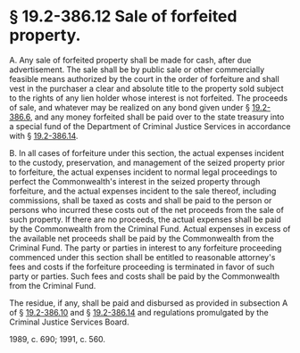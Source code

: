 # § 19.2-386.12 Sale of forfeited property.

<p>A. Any sale of forfeited property shall be made for cash, after due advertisement. The sale shall be by public sale or other commercially feasible means authorized by the court in the order of forfeiture and shall vest in the purchaser a clear and absolute title to the property sold subject to the rights of any lien holder whose interest is not forfeited. The proceeds of sale, and whatever may be realized on any bond given under § <a href='http://law.lis.virginia.gov/vacode/19.2-386.6/'>19.2-386.6</a>, and any money forfeited shall be paid over to the state treasury into a special fund of the Department of Criminal Justice Services in accordance with § <a href='http://law.lis.virginia.gov/vacode/19.2-386.14/'>19.2-386.14</a>.</p><p>B. In all cases of forfeiture under this section, the actual expenses incident to the custody, preservation, and management of the seized property prior to forfeiture, the actual expenses incident to normal legal proceedings to perfect the Commonwealth's interest in the seized property through forfeiture, and the actual expenses incident to the sale thereof, including commissions, shall be taxed as costs and shall be paid to the person or persons who incurred these costs out of the net proceeds from the sale of such property. If there are no proceeds, the actual expenses shall be paid by the Commonwealth from the Criminal Fund. Actual expenses in excess of the available net proceeds shall be paid by the Commonwealth from the Criminal Fund. The party or parties in interest to any forfeiture proceeding commenced under this section shall be entitled to reasonable attorney's fees and costs if the forfeiture proceeding is terminated in favor of such party or parties. Such fees and costs shall be paid by the Commonwealth from the Criminal Fund.</p><p>The residue, if any, shall be paid and disbursed as provided in subsection A of § <a href='http://law.lis.virginia.gov/vacode/19.2-386.10/'>19.2-386.10</a> and § <a href='http://law.lis.virginia.gov/vacode/19.2-386.14/'>19.2-386.14</a> and regulations promulgated by the Criminal Justice Services Board.</p><p>1989, c. 690; 1991, c. 560.</p>